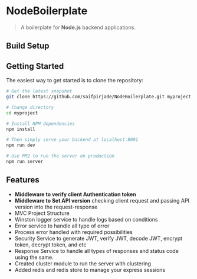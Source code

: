 # NodeBoilerplate

> A boilerplate for **Node.js** backend applications.

## Build Setup

Getting Started
---------------

The easiest way to get started is to clone the repository:

``` bash
# Get the latest snapshot
git clone https://github.com/saifpirjade/NodeBoilerplate.git myproject

# Change directory
cd myproject

# Install NPM dependencies
npm install

# Then simply serve your backend at localhost:8001
npm run dev

# Use PM2 to run the server on production
npm run server

```
Features
--------
- **Middleware to verify client Authentication token**
- **Middleware to Set API version** checking client request and passing API version into the request-response
- MVC Project Structure
- Winston logger service to handle logs based on conditions
- Error service to handle all type of error
- Process error handled with required possibilities
- Security Service to generate JWT, verify JWT, decode JWT, encrypt token, decrypt token, and etc
- Response Service to handle all types of responses and status code using the same.
- Created cluster module to run the server with clustering
- Added redis and redis store to manage your express sessions


